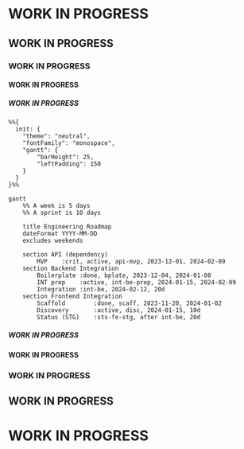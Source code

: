# WORK IN PROGRESS
## WORK IN PROGRESS
### WORK IN PROGRESS
#### WORK IN PROGRESS
##### WORK IN PROGRESS
```mermaid
%%{
  init: {
    "theme": "neutral",
    "fontFamily": "monospace",
    "gantt": {
        "barHeight": 25,
        "leftPadding": 150
    }
  }
}%%

gantt
    %% A week is 5 days
    %% A sprint is 10 days

    title Engineering Roadmap
    dateFormat YYYY-MM-DD
    excludes weekends

    section API (dependency)
        MVP    :crit, active, api-mvp, 2023-12-01, 2024-02-09
    section Backend Integration
        Boilerplate :done, bplate, 2023-12-04, 2024-01-08
        INT prep    :active, int-be-prep, 2024-01-15, 2024-02-09
        Integration :int-be, 2024-02-12, 20d
    section Frontend Integration
        Scaffold        :done, scaff, 2023-11-20, 2024-01-02
        Discovery       :active, disc, 2024-01-15, 10d
        Status (STG)    :sts-fe-stg, after int-be, 20d
```
##### WORK IN PROGRESS
#### WORK IN PROGRESS
### WORK IN PROGRESS
## WORK IN PROGRESS
# WORK IN PROGRESS
